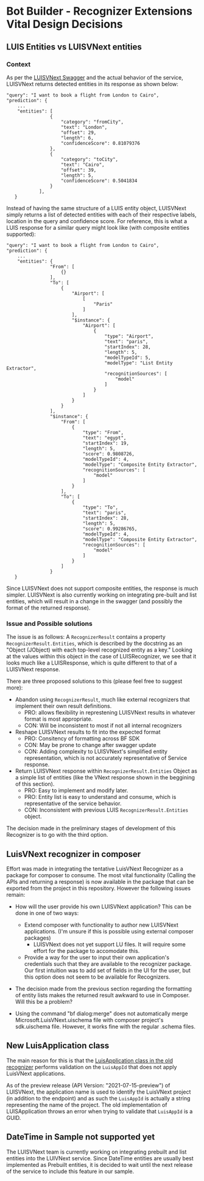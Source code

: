 # Bot Builder - Recognizer Extensions Vital Design Decisions

## LUIS Entities vs LUISVNext entities

### Context
As per the [LUISVNext Swagger](https://github.com/Azure/azure-rest-api-specs/blob/ee3061aa89dcb77829a327cf159fbb9c12ea013f/specification/cognitiveservices/data-plane/Language/preview/2021-05-01-preview/analyzeconversations.json) and the actual behavior of the service, LUISVNext returns detected entities in its response as shown below:

```
"query": "I want to book a flight from London to Cairo",
"prediction": {
    ...
    "entities": [
                {
                    "category": "fromCity",
                    "text": "London",
                    "offset": 29,
                    "length": 6,
                    "confidenceScore": 0.81079376
                },
                {
                    "category": "toCity",
                    "text": "Cairo",
                    "offset": 39,
                    "length": 5,
                    "confidenceScore": 0.5041834
                }
            ],
   }
```

Instead of having the same structure of a LUIS entity object, LUISVNext simply returns a list of detected entities with each of their respective labels, location in the query and confidence score. For reference, this is what a LUIS response for a similar query might look like (with composite entities supported):

```
"query": "I want to book a flight from London to Cairo",
"prediction": {
    ...
    "entities": {
                "From": [
                    {}
                ],
                "To": [
                    {
                        "Airport": [
                            [
                                "Paris"
                            ]
                        ],
                        "$instance": {
                            "Airport": [
                                {
                                    "type": "Airport",
                                    "text": "paris",
                                    "startIndex": 28,
                                    "length": 5,
                                    "modelTypeId": 5,
                                    "modelType": "List Entity Extractor",
                                    "recognitionSources": [
                                        "model"
                                    ]
                                }
                            ]
                        }
                    }
                ],
                "$instance": {
                    "From": [
                        {
                            "type": "From",
                            "text": "egypt",
                            "startIndex": 19,
                            "length": 5,
                            "score": 0.9808726,
                            "modelTypeId": 4,
                            "modelType": "Composite Entity Extractor",
                            "recognitionSources": [
                                "model"
                            ]
                        }
                    ],
                    "To": [
                        {
                            "type": "To",
                            "text": "paris",
                            "startIndex": 28,
                            "length": 5,
                            "score": 0.99286765,
                            "modelTypeId": 4,
                            "modelType": "Composite Entity Extractor",
                            "recognitionSources": [
                                "model"
                            ]
                        }
                    ]
                }
   }
```

Since LUISVNext does not support composite entities, the response is much simpler. LUISVNext is also currently working on integrating pre-built and list entities, which will result in a change in the swagger (and possibly the format of the returned response).

### Issue and Possible solutions

The issue is as follows: A `RecognizerResult` contains a property `RecognizerResult.Entities`, which is described by the docstring as an "Object (JObject) with each top-level recognized entity as a key." Looking at the values within this object in the case of LUISRecognizer, we see that it looks much like a LUISResponse, which is quite different to that of a LUISVNext response.

There are three proposed solutions to this (please feel free to suggest more):

- Abandon using `RecognizerResult`, much like external recognizers that implement their own result definitions.
  - PRO: allows flexibility in represtening LUISVNext results in whatever format is most appropriate.
  - CON: Will be inconsistent to most if not all internal recognizers
- Reshape LUISVNext results to fit into the expected format
  - PRO: Consitency of formatting across BF SDK
  - CON: May be prone to change after swagger update
  - CON: Adding complexity to LUISVNext's simplified entity representation, which is not accurately representative of Service response.
- Return LUISVNext response within `RecognizerResult.Entities` Object as a simple list of entities (like the VNext response shown in the beggining of this section).
  - PRO: Easy to implement and modify later.
  - PRO: Entity list is easy to understand and consume, which is representative of the service behavior.
  - CON: Inconsistent with previous LUIS `RecognizerResult.Entities` object.


The decision made in the preliminary stages of development of this Recognizer is to go with the third option.

## LuisVNext recognizer in composer

Effort was made in integrating the tentative LuisVNext Recognizer as a package for composer to consume. The most vital functionality (Calling the APIs and returning a response) is now available in the package that can be exported from the project in this repository. However the following issues remain:

- How will the user provide his own LUISVNext application? This can be done in one of two ways:
  - Extend composer with functionality to author new LUISVNext applications. (I'm unsure if this is possible using external composer packages)
    - LUISVNext does not yet support LU files. It will require some effort for the package to accomodate this.
  - Provide a way for the user to input their own application's credentials such that they are available to the recognizer package. Our first intuition was to add set of fields in the UI for the user, but this option does not seem to be available for Recognizers.

- The decision made from the previous section regarding the formatting of entity lists makes the returned result awkward to use in Composer. Will this be a problem?

- Using the command "bf dialog:merge" does not automatically merge Microsoft.LuisVNext.uischema file with composer project's sdk.uischema file. However, it works fine with the regular .schema files. 

## New LuisApplication class

The main reason for this is that the [LuisApplication class in the old recognizer](https://github.com/microsoft/botbuilder-dotnet/blob/bf9d4f106ec8ffde9c4d274d974856e0e7b51220/libraries/Microsoft.Bot.Builder.AI.LUIS/LuisApplication.cs#L57) performs validation on the `LuisAppId` that does not apply LuisVNext applications. 

As of the preview release (API Version: "2021-07-15-preview") of LUISVNext, the application name is used to identify the LuisVNext project (in addition to the endpoint) and as such the `LuisAppId` is actually a string representing the name of the project. The old implementation of LUISApplication throws an error when trying to validate that `LuisAppId` is a GUID.


## DateTime in Sample not supported yet

The LUISVNext team is currently working on integrating prebuilt and list entities into the LUIVNext service. Since DateTime entities are usually best implemented as Prebuilt entities, it is decided to wait until the next release of the service to include this feature in our sample.
